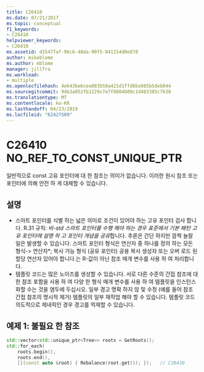 ```yaml
---
title: C26410
ms.date: 07/21/2017
ms.topic: conceptual
f1_keywords:
- C26410
helpviewer_keywords:
- C26410
ms.assetid: d1547faf-96c6-48da-90f5-841154d0e878
author: mikeblome
ms.author: mblome
manager: jillfra
ms.workload:
- multiple
ms.openlocfilehash: 4e643be6cea083b50a421d1ffd6ba985b5deb044
ms.sourcegitcommit: 94b3a052fb1229c7e7f8804b09c1d403385c7630
ms.translationtype: MT
ms.contentlocale: ko-KR
ms.lasthandoff: 04/23/2019
ms.locfileid: "62427509"
---
```

# <a name="c26410--noreftoconstuniqueptr"></a>C26410  NO_REF_TO_CONST_UNIQUE_PTR
일반적으로 const 고유 포인터에 대 한 참조는 의미가 없습니다. 이러한 원시 참조 또는 포인터에 의해 안전 하 게 대체할 수 있습니다.

## <a name="remarks"></a>설명
- 스마트 포인터를 식별 하는 넓은 의미로 조건이 있어야 하는 고유 포인터 검사 합니다. R.31 규칙: *비-std 스마트 포인터를 수행 해야 하는 경우 표준에서 기본 패턴 고유 포인터에 설명 하 고 포인터 개념을 공유*합니다. 추론은 간단 하지만 깜짝 놀랄 일은 발생할 수 있습니다: 스마트 포인터 형식은 연산자 중 하나를 정의 하는 모든 형식-> 연산자\*; 복사 가능 형식 (공유 포인터) 공용 복사 생성자 또는 오버 로드 된 할당 연산자 있어야 합니다.는 R-값이 아닌 참조 매개 변수를 사용 하 여 처리합니다.
- 템플릿 코드는 많은 노이즈를 생성할 수 있습니다. 서로 다른 수준의 간접 참조에 대 한 참조 포함을 사용 하 여 다양 한 형식 매개 변수를 사용 하 여 템플릿을 인스턴스화할 수는 것을 염두에 두십시오. 일부 경고 명확 하지 않 및 수정 (예를 들어 참조 간접 참조의 명시적 제거) 템플릿의 일부 재작업 해야 할 수 있습니다. 템플릿 코드 의도적으로 제네릭인 경우 경고를 억제할 수 있습니다.

## <a name="example-1-unnecessary-reference"></a>예제 1: 불필요 한 참조

```cpp
std::vector<std::unique_ptr<Tree>> roots = GetRoots();
std::for_each(
    roots.begin(),
    roots.end(),
    [](const auto &root) { Rebalance(root.get()); });   // C26410
```